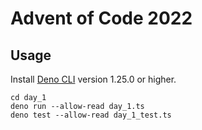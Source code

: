 # Advent of Code 2022

## Usage

Install [Deno CLI](https://deno.land/) version 1.25.0 or higher.

```
cd day_1
deno run --allow-read day_1.ts
deno test --allow-read day_1_test.ts
```
